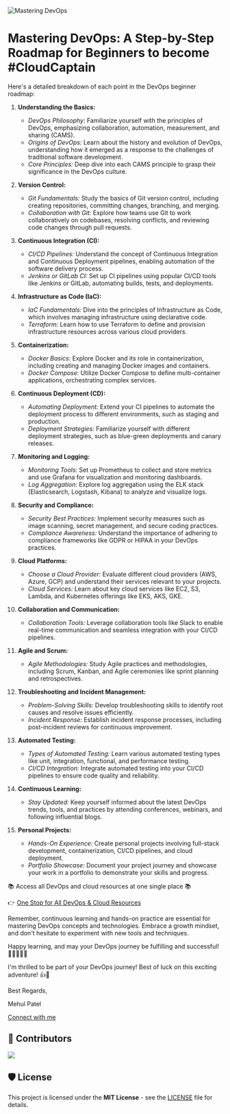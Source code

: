 ![Mastering DevOps](https://github.com/nomadicmehul/DevOps-Roadmap-2023/assets/11514627/d5578c45-3654-4d8f-8267-f1651be56b77)

# Mastering DevOps: A Step-by-Step Roadmap for Beginners to become #CloudCaptain

Here's a detailed breakdown of each point in the DevOps beginner roadmap:

1. **Understanding the Basics:**
   - *DevOps Philosophy:* Familiarize yourself with the principles of DevOps, emphasizing collaboration, automation, measurement, and sharing (CAMS).
   - *Origins of DevOps:* Learn about the history and evolution of DevOps, understanding how it emerged as a response to the challenges of traditional software development.
   - *Core Principles:* Deep dive into each CAMS principle to grasp their significance in the DevOps culture.

2. **Version Control:**
   - *Git Fundamentals:* Study the basics of Git version control, including creating repositories, committing changes, branching, and merging.
   - *Collaboration with Git:* Explore how teams use Git to work collaboratively on codebases, resolving conflicts, and reviewing code changes through pull requests.

3. **Continuous Integration (CI):**
   - *CI/CD Pipelines:* Understand the concept of Continuous Integration and Continuous Deployment pipelines, enabling automation of the software delivery process.
   - *Jenkins or GitLab CI:* Set up CI pipelines using popular CI/CD tools like Jenkins or GitLab, automating builds, tests, and deployments.

4. **Infrastructure as Code (IaC):**
   - *IaC Fundamentals:* Dive into the principles of Infrastructure as Code, which involves managing infrastructure using declarative code.
   - *Terraform:* Learn how to use Terraform to define and provision infrastructure resources across various cloud providers.

5. **Containerization:**
   - *Docker Basics:* Explore Docker and its role in containerization, including creating and managing Docker images and containers.
   - *Docker Compose:* Utilize Docker Compose to define multi-container applications, orchestrating complex services.

6. **Continuous Deployment (CD):**
   - *Automating Deployment:* Extend your CI pipelines to automate the deployment process to different environments, such as staging and production.
   - *Deployment Strategies:* Familiarize yourself with different deployment strategies, such as blue-green deployments and canary releases.

7. **Monitoring and Logging:**
   - *Monitoring Tools:* Set up Prometheus to collect and store metrics and use Grafana for visualization and monitoring dashboards.
   - *Log Aggregation:* Explore log aggregation using the ELK stack (Elasticsearch, Logstash, Kibana) to analyze and visualize logs.

8. **Security and Compliance:**
   - *Security Best Practices:* Implement security measures such as image scanning, secret management, and secure coding practices.
   - *Compliance Awareness:* Understand the importance of adhering to compliance frameworks like GDPR or HIPAA in your DevOps practices.

9. **Cloud Platforms:**
   - *Choose a Cloud Provider:* Evaluate different cloud providers (AWS, Azure, GCP) and understand their services relevant to your projects.
   - *Cloud Services:* Learn about key cloud services like EC2, S3, Lambda, and Kubernetes offerings like EKS, AKS, GKE.

10. **Collaboration and Communication:**
    - *Collaboration Tools:* Leverage collaboration tools like Slack to enable real-time communication and seamless integration with your CI/CD pipelines.

11. **Agile and Scrum:**
    - *Agile Methodologies:* Study Agile practices and methodologies, including Scrum, Kanban, and Agile ceremonies like sprint planning and retrospectives.

12. **Troubleshooting and Incident Management:**
    - *Problem-Solving Skills:* Develop troubleshooting skills to identify root causes and resolve issues efficiently.
    - *Incident Response:* Establish incident response processes, including post-incident reviews for continuous improvement.

13. **Automated Testing:**
    - *Types of Automated Testing:* Learn various automated testing types like unit, integration, functional, and performance testing.
    - *CI/CD Integration:* Integrate automated testing into your CI/CD pipelines to ensure code quality and reliability.

14. **Continuous Learning:**
    - *Stay Updated:* Keep yourself informed about the latest DevOps trends, tools, and practices by attending conferences, webinars, and following influential blogs.

15. **Personal Projects:**
    - *Hands-On Experience:* Create personal projects involving full-stack development, containerization, CI/CD pipelines, and cloud deployment.
    - *Portfolio Showcase:* Document your project journey and showcase your work in a portfolio to demonstrate your skills and progress.

📚 Access all DevOps and cloud resources at one single place 📚

👉 [One Stop for All DevOps & Cloud Resources](https://github.com/nomadicmehul/CloudCaptain)

Remember, continuous learning and hands-on practice are essential for mastering DevOps concepts and technologies. Embrace a growth mindset, and don't hesitate to experiment with new tools and techniques.

Happy learning, and may your DevOps journey be fulfilling and successful! 🚀👩‍💻👨‍💻

I'm thrilled to be part of your DevOps journey! Best of luck on this exciting adventure! 👍🚀 

Best Regards, <br>

Mehul Patel 

[Connect with me](https://bio.link/nomadicmehul)

## 🤝 Contributors 

<a href="https://github.com/nomadicmehul/DevOps-Roadmap-2023/graphs/contributors">
  <img src="https://contrib.rocks/image?repo=nomadicmehul/DevOps-Roadmap-2023" />
</a>

## 🛡️ License

This project is licensed under the **MIT License** - see the [LICENSE](LICENSE) file for details.
